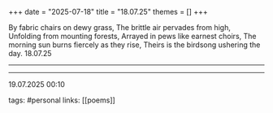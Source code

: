 +++
date = "2025-07-18"
title = "18.07.25"
themes = []
+++

By fabric chairs on dewy grass,
The brittle air pervades from high,
Unfolding from mounting forests,
Arrayed in pews like earnest choirs,
The morning sun burns fiercely as they rise,
Theirs is the birdsong ushering the day.
18.07.25

---



---

19.07.2025 00:10

tags: #personal
links: [[poems]]
